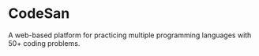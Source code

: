 # CodeSan
A web-based platform for practicing multiple programming languages with 50+ coding problems. 
